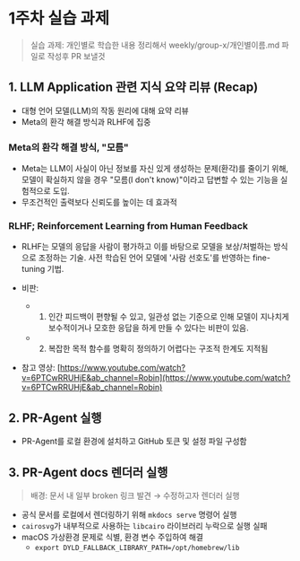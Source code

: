 # 1주차 실습 과제

> 실습 과제: 개인별로 학습한 내용 정리해서 weekly/group-x/개인별이름.md 파일로 작성후 PR 보낼것

## 1. LLM Application 관련 지식 요약 리뷰 (Recap)

- 대형 언어 모델(LLM)의 작동 원리에 대해 요약 리뷰
- Meta의 환각 해결 방식과 RLHF에 집중

### Meta의 환각 해결 방식, "모름"

- Meta는 LLM이 사실이 아닌 정보를 자신 있게 생성하는 문제(환각)를 줄이기 위해, 모델이 확실하지 않을 경우 "모름(I don't know)"이라고 답변할 수 있는 기능을 실험적으로 도입.
- 무조건적인 출력보다 신뢰도를 높이는 데 효과적

### RLHF; Reinforcement Learning from Human Feedback

- RLHF는 모델의 응답을 사람이 평가하고 이를 바탕으로 모델을 보상/처벌하는 방식으로 조정하는 기술. 사전 학습된 언어 모델에 '사람 선호도'를 반영하는 fine-tuning 기법.
- 비판:

  - 1. 인간 피드백이 편향될 수 있고, 일관성 없는 기준으로 인해 모델이 지나치게 보수적이거나 모호한 응답을 하게 만들 수 있다는 비판이 있음.
  - 2. 복잡한 목적 함수를 명확히 정의하기 어렵다는 구조적 한계도 지적됨

- 참고 영상: [https://www.youtube.com/watch?v=6PTCwRRUHjE&ab_channel=Robin](https://www.youtube.com/watch?v=6PTCwRRUHjE&ab_channel=Robin)

## 2. PR-Agent 실행

- PR-Agent를 로컬 환경에 설치하고 GitHub 토큰 및 설정 파일 구성함

## 3. PR-Agent docs 렌더러 실행

> 배경: 문서 내 일부 broken 링크 발견 → 수정하고자 렌더러 실행

- 공식 문서를 로컬에서 렌더링하기 위해 `mkdocs serve` 명령어 실행
- `cairosvg`가 내부적으로 사용하는 `libcairo` 라이브러리 누락으로 실행 실패
- macOS 가상환경 문제로 식별, 환경 변수 주입하여 해결
  - `export DYLD_FALLBACK_LIBRARY_PATH=/opt/homebrew/lib`

